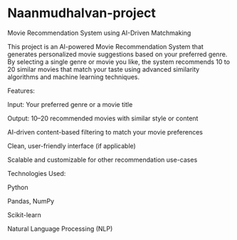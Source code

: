 # Naanmudhalvan-project

Movie Recommendation System using AI-Driven Matchmaking

This project is an AI-powered Movie Recommendation System that generates personalized movie suggestions based on your preferred genre. By selecting a single genre or movie you like, the system recommends 10 to 20 similar movies that match your taste using advanced similarity algorithms and machine learning techniques.

Features:

Input: Your preferred genre or a movie title

Output: 10–20 recommended movies with similar style or content

AI-driven content-based filtering to match your movie preferences

Clean, user-friendly interface (if applicable)

Scalable and customizable for other recommendation use-cases


Technologies Used:

Python

Pandas, NumPy

Scikit-learn

Natural Language Processing (NLP)

